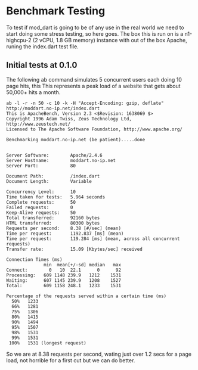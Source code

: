 
# Benchmark Testing

To test if mod_dart is going to be of any use in the real world we need to start doing some stress testing, so here goes.
The box this is run on is a n1-highcpu-2 (2 vCPU, 1.8 GB memory) instance with out of the box Apache, runing the index.dart
test file.

## Initial tests at 0.1.0

The following ab command simulates 5 concurrent users each doing 10 page hits, this This represents a peak load of a 
website that gets about 50,000+ hits a month.

```
ab -l -r -n 50 -c 10 -k -H "Accept-Encoding: gzip, deflate"  http://moddart.no-ip.net/index.dart 
This is ApacheBench, Version 2.3 <$Revision: 1638069 $>
Copyright 1996 Adam Twiss, Zeus Technology Ltd, http://www.zeustech.net/
Licensed to The Apache Software Foundation, http://www.apache.org/

Benchmarking moddart.no-ip.net (be patient).....done


Server Software:        Apache/2.4.6
Server Hostname:        moddart.no-ip.net
Server Port:            80

Document Path:          /index.dart
Document Length:        Variable

Concurrency Level:      10
Time taken for tests:   5.964 seconds
Complete requests:      50
Failed requests:        0
Keep-Alive requests:    50
Total transferred:      92160 bytes
HTML transferred:       80300 bytes
Requests per second:    8.38 [#/sec] (mean)
Time per request:       1192.837 [ms] (mean)
Time per request:       119.284 [ms] (mean, across all concurrent requests)
Transfer rate:          15.09 [Kbytes/sec] received

Connection Times (ms)
              min  mean[+/-sd] median   max
Connect:        0   10  22.1      0      92
Processing:   609 1148 239.9   1212    1531
Waiting:      607 1145 239.9   1208    1527
Total:        609 1158 248.1   1233    1531

Percentage of the requests served within a certain time (ms)
  50%   1233
  66%   1281
  75%   1306
  80%   1415
  90%   1494
  95%   1507
  98%   1531
  99%   1531
 100%   1531 (longest request)
```

So we are at 8.38 requests per second, wating just over 1.2 secs for a page load, not horrible for a 
first cut but we can do better.


